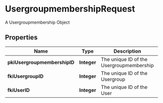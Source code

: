 

# UsergroupmembershipRequest

A Usergroupmembership Object

## Properties

| Name | Type | Description | Notes |
|------------ | ------------- | ------------- | -------------|
|**pkiUsergroupmembershipID** | **Integer** | The unique ID of the Usergroupmembership |  [optional] |
|**fkiUsergroupID** | **Integer** | The unique ID of the Usergroup |  |
|**fkiUserID** | **Integer** | The unique ID of the User |  |



